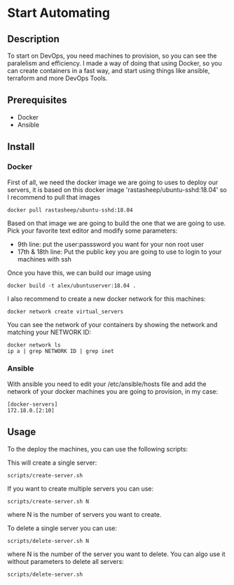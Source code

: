 # Start Automating

## Description

To start on DevOps, you need machines to provision, so you can see the paralelism and efficiency. I made a way of doing that using Docker, so you can create containers in a fast way, and start using things like ansible, terraform and more DevOps Tools.

## Prerequisites
  - Docker
  - Ansible
## Install

### Docker

First of all, we need the docker image we are going to uses to deploy our servers, it is based on this docker image 'rastasheep/ubuntu-sshd:18.04' so I recommend to pull that images

```
docker pull rastasheep/ubuntu-sshd:18.04
```

Based on that image we are going to build the one that we are going to use.
Pick your favorite text editor and modify some parameters:
 - 9th line: put the user:passsword you want for your non root user
 - 17th & 18th line: Put the public key you are going to use to login to your machines with ssh

Once you have this, we can build our image using 
```
docker build -t alex/ubuntuserver:18.04 .
```

I also recommend to create a new docker network for this machines:
```
docker network create virtual_servers
```

You can see the network of your containers by showing the network and matching your NETWORK ID:
```
docker network ls
ip a | grep NETWORK ID | grep inet

```

### Ansible

With ansible you need to edit your /etc/ansible/hosts file and add the network of your docker machines you are going to provision, in my case:
```
[docker-servers]
172.18.0.[2:10]
```


## Usage 

To the deploy the machines, you can use the following scripts:

This will create a single server:
```
scripts/create-server.sh
```
If you want to create multiple servers you can use:
```
scripts/create-server.sh N
```
where N is the number of servers you want to create.

To delete a single server you can use:
```
scripts/delete-server.sh N
```
where N is the number of the server you want to delete.
You can algo use it without parameters to delete all servers:
```
scripts/delete-server.sh
```
